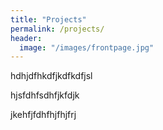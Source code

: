 ```yaml
---
title: "Projects"
permalink: /projects/
header:
  image: "/images/frontpage.jpg"
---
```



hdhjdfhkdfjkdfkdfjsl


hjsfdhfsdhfjkfdjk

jkehfjfdhfhjfhjfrj
